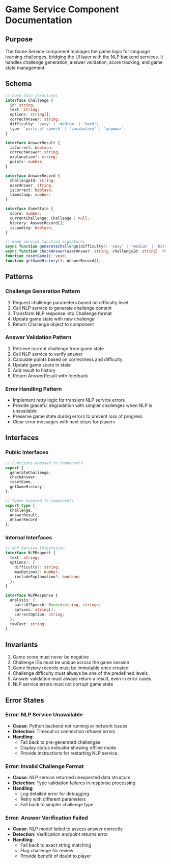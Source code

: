 # Game Service Component Documentation

## Purpose
The Game Service component manages the game logic for language learning challenges, bridging the UI layer with the NLP backend services. It handles challenge generation, answer validation, score tracking, and game state management.

## Schema
```typescript
// Core data structures
interface Challenge {
  id: string;
  text: string;
  options: string[];
  correctAnswer: string;
  difficulty: 'easy' | 'medium' | 'hard';
  type: 'parts-of-speech' | 'vocabulary' | 'grammar';
}

interface AnswerResult {
  isCorrect: boolean;
  correctAnswer: string;
  explanation?: string;
  points: number;
}

interface AnswerRecord {
  challengeId: string;
  userAnswer: string;
  isCorrect: boolean;
  timestamp: number;
}

interface GameState {
  score: number;
  currentChallenge: Challenge | null;
  history: AnswerRecord[];
  isLoading: boolean;
}

// Game service function signatures
async function generateChallenge(difficulty?: 'easy' | 'medium' | 'hard'): Promise<Challenge>;
async function checkAnswer(userAnswer: string, challengeId: string): Promise<AnswerResult>;
function resetGame(): void;
function getGameHistory(): AnswerRecord[];
```

## Patterns
### Challenge Generation Pattern
1. Request challenge parameters based on difficulty level
2. Call NLP service to generate challenge content
3. Transform NLP response into Challenge format
4. Update game state with new challenge
5. Return Challenge object to component

### Answer Validation Pattern
1. Retrieve current challenge from game state
2. Call NLP service to verify answer
3. Calculate points based on correctness and difficulty
4. Update game score in state
5. Add result to history
6. Return AnswerResult with feedback

### Error Handling Pattern
- Implement retry logic for transient NLP service errors
- Provide graceful degradation with simpler challenges when NLP is unavailable
- Preserve game state during errors to prevent loss of progress
- Clear error messages with next steps for players

## Interfaces
### Public Interfaces
```typescript
// Functions exposed to components
export { 
  generateChallenge,
  checkAnswer,
  resetGame,
  getGameHistory
};

// Types exposed to components
export type {
  Challenge,
  AnswerResult,
  AnswerRecord
};
```

### Internal Interfaces
```typescript
// NLP Service Integration
interface NLPRequest {
  text: string;
  options?: {
    difficulty?: string;
    maxOptions?: number;
    includeExplanation?: boolean;
  };
}

interface NLPResponse {
  analysis: {
    partsOfSpeech: Record<string, string>;
    options: string[];
    correctOption: string;
  };
  rawText: string;
}
```

## Invariants
1. Game score must never be negative
2. Challenge IDs must be unique across the game session
3. Game history records must be immutable once created
4. Challenge difficulty must always be one of the predefined levels
5. Answer validation must always return a result, even in error cases
6. NLP service errors must not corrupt game state

## Error States
### Error: NLP Service Unavailable
- **Cause**: Python backend not running or network issues
- **Detection**: Timeout or connection refused errors
- **Handling**: 
  - Fall back to pre-generated challenges
  - Display status indicator showing offline mode
  - Provide instructions for restarting NLP service

### Error: Invalid Challenge Format
- **Cause**: NLP service returned unexpected data structure
- **Detection**: Type validation failures in response processing
- **Handling**:
  - Log detailed error for debugging
  - Retry with different parameters
  - Fall back to simpler challenge type

### Error: Answer Verification Failed
- **Cause**: NLP model failed to assess answer correctly
- **Detection**: Verification endpoint returns error
- **Handling**:
  - Fall back to exact string matching
  - Flag challenge for review
  - Provide benefit of doubt to player